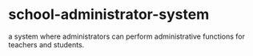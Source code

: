 # school-administrator-system
a system where administrators can perform administrative functions for teachers and students.
